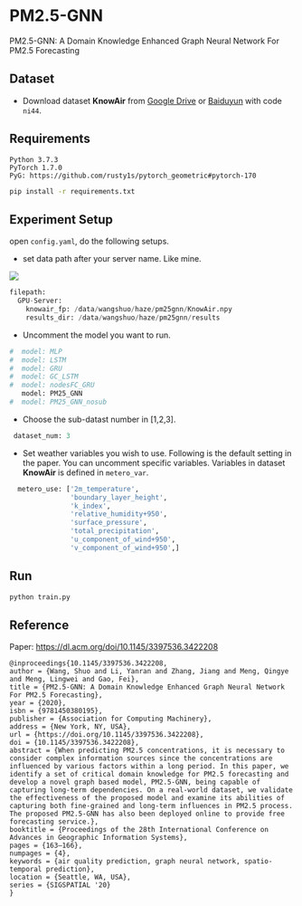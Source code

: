 # PM2.5-GNN

PM2.5-GNN: A Domain Knowledge Enhanced Graph Neural Network For PM2.5 Forecasting

## Dataset

- Download dataset **KnowAir** from [Google Drive](https://drive.google.com/open?id=1R6hS5VAgjJQ_wu8i5qoLjIxY0BG7RD1L) or [Baiduyun](https://pan.baidu.com/s/1rujAU8IJB-fJiDcuDK2huQ) with code `ni44`.

## Requirements

```
Python 3.7.3
PyTorch 1.7.0
PyG: https://github.com/rusty1s/pytorch_geometric#pytorch-170
```

```bash
pip install -r requirements.txt
```

## Experiment Setup

open `config.yaml`, do the following setups.

- set data path after your server name. Like mine.

![](https://tva1.sinaimg.cn/large/0081Kckwly1gjy8kojsfmj30i202g746.jpg)

```python
filepath:
  GPU-Server:
    knowair_fp: /data/wangshuo/haze/pm25gnn/KnowAir.npy
    results_dir: /data/wangshuo/haze/pm25gnn/results

```

- Uncomment the model you want to run.

```python
#  model: MLP
#  model: LSTM
#  model: GRU
#  model: GC_LSTM
#  model: nodesFC_GRU
   model: PM25_GNN
#  model: PM25_GNN_nosub
```

- Choose the sub-datast number in [1,2,3].

```python
 dataset_num: 3
```

- Set weather variables you wish to use. Following is the default setting in the paper. You can uncomment specific variables. Variables in dataset **KnowAir** is defined in `metero_var`.

```python
  metero_use: ['2m_temperature',
               'boundary_layer_height',
               'k_index',
               'relative_humidity+950',
               'surface_pressure',
               'total_precipitation',
               'u_component_of_wind+950',
               'v_component_of_wind+950',]

```

## Run

```bash
python train.py
```

## Reference

Paper: https://dl.acm.org/doi/10.1145/3397536.3422208

```
@inproceedings{10.1145/3397536.3422208,
author = {Wang, Shuo and Li, Yanran and Zhang, Jiang and Meng, Qingye and Meng, Lingwei and Gao, Fei},
title = {PM2.5-GNN: A Domain Knowledge Enhanced Graph Neural Network For PM2.5 Forecasting},
year = {2020},
isbn = {9781450380195},
publisher = {Association for Computing Machinery},
address = {New York, NY, USA},
url = {https://doi.org/10.1145/3397536.3422208},
doi = {10.1145/3397536.3422208},
abstract = {When predicting PM2.5 concentrations, it is necessary to consider complex information sources since the concentrations are influenced by various factors within a long period. In this paper, we identify a set of critical domain knowledge for PM2.5 forecasting and develop a novel graph based model, PM2.5-GNN, being capable of capturing long-term dependencies. On a real-world dataset, we validate the effectiveness of the proposed model and examine its abilities of capturing both fine-grained and long-term influences in PM2.5 process. The proposed PM2.5-GNN has also been deployed online to provide free forecasting service.},
booktitle = {Proceedings of the 28th International Conference on Advances in Geographic Information Systems},
pages = {163–166},
numpages = {4},
keywords = {air quality prediction, graph neural network, spatio-temporal prediction},
location = {Seattle, WA, USA},
series = {SIGSPATIAL '20}
}
```
